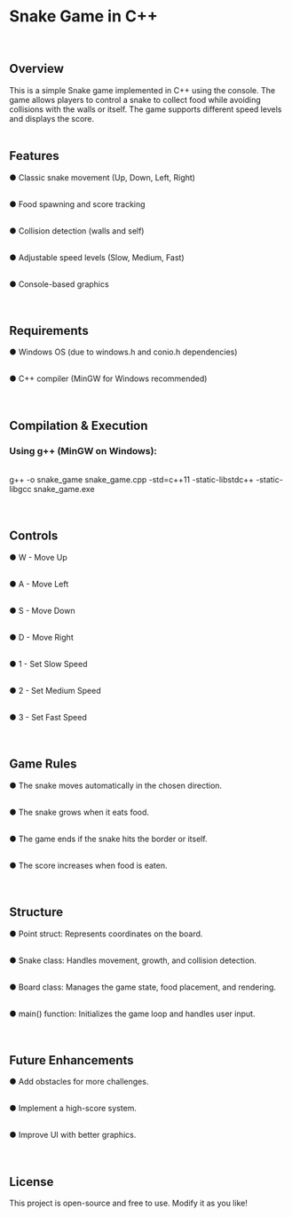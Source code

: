 <h1>Snake Game in C++</h1>
<br>

<h2>Overview</h2>

This is a simple Snake game implemented in C++ using the console. The game allows players to control a snake to collect food while avoiding collisions with the walls or itself. The game supports different speed levels and displays the score.
<br><br>
<h2>Features</h2>

● Classic snake movement (Up, Down, Left, Right)

<br>● Food spawning and score tracking

<br>● Collision detection (walls and self)

<br>● Adjustable speed levels (Slow, Medium, Fast)

<br>● Console-based graphics
<br><br><br>
<h2>Requirements</h2>

● Windows OS (due to windows.h and conio.h dependencies)

<br>● C++ compiler (MinGW for Windows recommended)
<br><br><br>
<h2>Compilation & Execution</h2>

<h3>Using g++ (MinGW on Windows):</h3>

 <br>g++ -o snake_game snake_game.cpp -std=c++11 -static-libstdc++ -static-libgcc
 snake_game.exe
<br><br><br>
<h2>Controls</h2>

● W - Move Up

<br>● A - Move Left

<br>● S - Move Down

<br>● D - Move Right

<br>● 1 - Set Slow Speed

<br>● 2 - Set Medium Speed

<br>● 3 - Set Fast Speed
<br><br><br>
<h2>Game Rules</h2>

● The snake moves automatically in the chosen direction.

<br>● The snake grows when it eats food.

<br>● The game ends if the snake hits the border or itself.

<br>● The score increases when food is eaten.
<br><br><br>
<h2>Structure</h2>

● Point struct: Represents coordinates on the board.

<br>● Snake class: Handles movement, growth, and collision detection.

<br>● Board class: Manages the game state, food placement, and rendering.

<br>● main() function: Initializes the game loop and handles user input.
<br><br><br>
<h2>Future Enhancements</h2>

● Add obstacles for more challenges.

<br>● Implement a high-score system.

<br>● Improve UI with better graphics.
<br><br><br>
<h2>License</h2>

This project is open-source and free to use. Modify it as you like!
